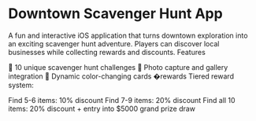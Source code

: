 # Downtown Scavenger Hunt App

A fun and interactive iOS application that turns downtown exploration into an exciting scavenger hunt adventure. Players can discover local businesses while collecting rewards and discounts.
Features

🎯 10 unique scavenger hunt challenges
📸 Photo capture and gallery integration
🎨 Dynamic color-changing cards
�rewards Tiered reward system:

Find 5-6 items: 10% discount
Find 7-9 items: 20% discount
Find all 10 items: 20% discount + entry into $5000 grand prize draw
